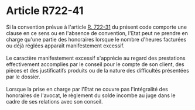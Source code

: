 # Article R722-41

<p>Si la convention prévue à l'article <a href='/affichCodeArticle.do?cidTexte=LEGITEXT000005634379&idArticle=LEGIARTI000037746510&dateTexte=&categorieLien=cid' title='Code de commerce - art. R722-31 (T)'>R. 722-31</a> du présent code comporte une clause en ce sens ou en l'absence de convention, l'Etat peut ne prendre en charge qu'une partie des honoraires lorsque le nombre d'heures facturées ou déjà réglées apparaît manifestement excessif. <br/><br/>Le caractère manifestement excessif s'apprécie au regard des prestations effectivement accomplies par le conseil pour le compte de son client, des pièces et des justificatifs produits ou de la nature des difficultés présentées par le dossier. <br/><br/>Lorsque la prise en charge par l'Etat ne couvre pas l'intégralité des honoraires de l'avocat, le règlement du solde incombe au juge dans le cadre de ses relations avec son conseil.</p>